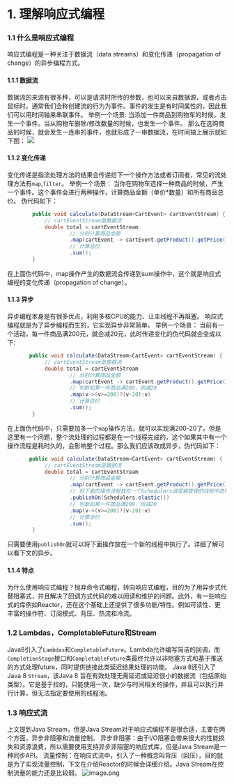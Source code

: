 # 1. 理解响应式编程

### 1.1 什么是响应式编程
响应式编程是一种关注于数据流（data streams）和变化传递（propagation of change）的异步编程方式。
#### 1.1.1 数据流
数据流的来源有很多种，可以是请求时所传的参数，也可以来自数据源，或者点击鼠标时。通常我们会称创建流的行为为事件。事件的发生是有时间属性的，因此我们可以用时间轴来串联事件。
举例一个场景:
当添加一件商品到购物车的时候，发生一个事件。当从购物车删除/修改数量的时候，也发生一个事件。
那么在选购商品的时候，就会发生一连串的事件，也就形成了一串数据流，在时间轴上展示就如下图：
![](https://cdn.nlark.com/yuque/0/2020/png/1256055/1591352445975-d07c01f1-fc6b-45e7-8eae-8d06f6fd761b.png#align=left&display=inline&height=67&margin=%5Bobject%20Object%5D&originHeight=67&originWidth=920&size=0&status=done&style=none&width=920)


#### 1.1.2 变化传递
变化传递是指流处理方法的结果会传递给下一个操作方法或者订阅者，常见的流处理方法有`map`,`filter`。
举例一个场景：
当你在购物车选择一种商品的时候，产生一个事件。这个事件会进行两种操作，计算商品金额（单价*数量）和所有商品总价。
伪代码如下：
```java
        public void calculate(DataStream<CartEvent> cartEventStream) { 
            // cartEventStream是数据流
            double total = cartEventStream
                    // 分别计算商品金额
                    .map(cartEvent -> cartEvent.getProduct().getPrice() * cartEvent.getQuantity())  
                    // 计算总价
                    .sum();
        }
```
在上面伪代码中，map操作产生的数据流会传递到sum操作中，这个就是响应式编程的变化传递（propagation of change）。
#### 1.1.3 异步
异步编程本身是有很多优点，利用多核CPU的能力、让主线程不再阻塞。
响应式编程就是为了异步编程而生的，它实现异步非常简单。
举例一个场景：
当前有一个活动，每一件商品满200元，就会减20元，此时传递变化的伪代码就会变成以下:
```java
       public void calculate(DataStream<CartEvent> cartEventStream) { 
            // cartEventStream是数据流
            double total = cartEventStream
                    // 分别计算商品金额
                    .map(cartEvent -> cartEvent.getProduct().getPrice() * cartEvent.getQuantity())  
                    // 判断如果一件商品满200，则减20
                    .map(v->(v>=200)?(v-20):v)
                    // 计算总价
                    .sum();
        }
```
在上面伪代码中，只需要加多一个`map`操作方法，就可以实现满200-20了。但是这里有一个问题，整个流处理的过程都是在一个线程完成的，这个如果其中有一个操作流程是耗时久的，会影响整个过程。那么我们应该改成异步，伪代码如下：
```java
       public void calculate(DataStream<CartEvent> cartEventStream) { 
            // cartEventStream是数据流
            double total = cartEventStream
                    // 分别计算商品金额
                    .map(cartEvent -> cartEvent.getProduct().getPrice() * cartEvent.getQuantity())  
                    // 将下面的操作流程放在一个Schedulers调度器管理的线程中进行
                    .publishOn(Schedulers.elastic())
                    // 判断如果一件商品满200，则减20
                    .map(v->(v>=200)?(v-20):v)
                    // 计算总价
                    .sum();
        }
```
只需要使用`publishOn`就可以将下面操作放在一个新的线程中执行了。详细了解可以看下文的异步。
#### 1.1.4 特点
为什么使用响应式编程？抛弃命令式编程，转向响应式编程，目的为了用异步式代替阻塞式，并且解决了回调方式代码的难以阅读和维护的问题。此外，有一些响应式的库例如Reactor，还在这个基础上还提供了很多功能/特性。例如可读性、更丰富的操作符、订阅模式、背压、热流和冷流。
### 1.2 Lambdas，CompletableFuture和Stream
Java8引入了`Lambdas`和`CompletableFuture`。Lambda允许编写简洁的回调，而`CompletionStage`接口和`CompletableFuture`类最终允许以非阻塞方式和基于推送的方式处理future，同时提供链接此类延迟结果处理的功能。
Java 8还引入了Java 8 `Stream`，该Java 8 旨在有效处理无需延迟或延迟很小的数据流（包括原始类型）。它是基于拉的，只能使用一次，缺少与时间相关的操作，并且可以执行并行计算，但无法指定要使用的线程池。
### 1.3 响应式流
上文提到Java Stream，但是Java Stream对于响应式编程不是很合适，主要在两个方面，异步非阻塞和流量控制。
异步非阻塞：由于I/O阻塞会带来很大的性能损失和资源浪费，所以需要使用支持异步非阻塞的响应式库，但是Java Stream是一种同步API。
流量控制：在响应式流中，引入了一种概念叫背压（回压），目的就是为了实现流量控制，下文在介绍Reactor的时候会详细介绍。Java Stream在控制流量的能力还是比较弱。
![image.png](https://cdn.nlark.com/yuque/0/2020/png/1256055/1591509347926-61490dc9-d6c8-4a43-a9ee-b495fdfcd574.png#align=left&display=inline&height=89&margin=%5Bobject%20Object%5D&name=image.png&originHeight=89&originWidth=397&size=15747&status=done&style=none&width=397)
